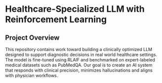 # Healthcare-Specialized LLM with Reinforcement Learning

## Project Overview
This repository contains work toward building a clinically optimized LLM designed to support diagnostic decisions in real world healthcare settings. The model is fine-tuned using RLAIF and benchmarked on expert-labeled medical datasets such as PubMedQA. Our goal is to create an AI system that responds with clinical precision, minimizes hallucinations and aligns with physician workflows.
